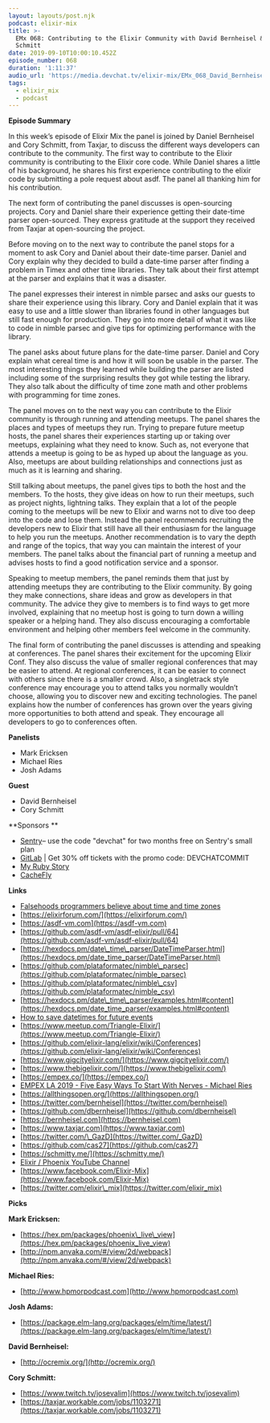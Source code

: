 ```yaml
---
layout: layouts/post.njk
podcast: elixir-mix
title: >-
  EMx 068: Contributing to the Elixir Community with David Bernheisel & Cory
  Schmitt
date: 2019-09-10T10:00:10.452Z
episode_number: 068
duration: '1:11:37'
audio_url: 'https://media.devchat.tv/elixir-mix/EMx_068_David_Bernheisel.mp3'
tags:
  - elixir_mix
  - podcast
---
```

**Episode Summary**
In this week’s episode of Elixir Mix the panel is joined by Daniel Bernheisel and Cory Schmitt, from Taxjar,  to discuss the different ways developers can contribute to the community. The first way to contribute to the Elixir community is contributing to the Elixir core code. While Daniel shares a little of his background, he shares his first experience contributing to the elixir code by submitting a pole request about asdf. The panel all thanking him for his contribution. 

The next form of contributing the panel discusses is open-sourcing projects. Cory and Daniel share their experience getting their date-time parser open-sourced. They express gratitude at the support they received from Taxjar at open-sourcing the project. 

Before moving on to the next way to contribute the panel stops for a moment to ask Cory and Daniel about their date-time parser. Daniel and Cory explain why they decided to build a date-time parser after finding a problem in Timex and other time libraries. They talk about their first attempt at the parser and explains that it was a disaster. 

The panel expresses their interest in nimble parsec and asks our guests to share their experience using this library. Cory and Daniel explain that it was easy to use and a little slower than libraries found in other languages but still fast enough for production. They go into more detail of what it was like to code in nimble parsec and give tips for optimizing performance with the library.

The panel asks about future plans for the date-time parser. Daniel and Cory explain what cereal time is and how it will soon be usable in the parser. The most interesting things they learned while building the parser are listed including some of the surprising results they got while testing the library. They also talk about the difficulty of time zone math and other problems with programming for time zones. 

The panel moves on to the next way you can contribute to the Elixir community is through running and attending meetups. The panel shares the places and types of meetups they run. Trying to prepare future meetup hosts, the panel shares their experiences starting up or taking over meetups, explaining what they need to know. Such as, not everyone that attends a meetup is going to be as hyped up about the language as you. Also, meetups are about building relationships and connections just as much as it is learning and sharing. 

Still talking about meetups, the panel gives tips to both the host and the members. To the hosts,  they give ideas on how to run their meetups, such as project nights, lightning talks. They explain that a lot of the people coming to the meetups will be new to Elixir and warns not to dive too deep into the code and lose them. Instead the panel recommends recruiting the developers new to Elixir that still have all their enthusiasm for the language to help you run the meetups. Another recommendation is to vary the depth and range of the topics, that way you can maintain the interest of your members. The panel talks about the financial part of running a meetup and advises hosts to find a good notification service and a sponsor. 

Speaking to meetup members, the panel reminds them that just by attending meetups they are contributing to the Elixir community. By going they make connections, share ideas and grow as developers in that community. The advice they give to members is to find ways to get more involved, explaining that no meetup host is going to turn down a willing speaker or a helping hand. They also discuss encouraging a comfortable environment and helping other members feel welcome in the community. 

The final form of contributing the panel discusses is attending and speaking at conferences. The panel shares their excitement for the upcoming Elixir Conf. They also discuss the value of smaller regional conferences that may be easier to attend. At regional conferences, it can be easier to connect with others since there is a smaller crowd. Also, a singletrack style conference may encourage you to attend talks you normally wouldn’t choose, allowing you to discover new and exciting technologies. The panel explains how the number of conferences has grown over the years giving more opportunities to both attend and speak. They encourage all developers to go to conferences often. 


**Panelists**

- Mark Ericksen
- Michael Ries
- Josh Adams

**Guest**

- David Bernheisel
- Cory Schmitt

**Sponsors  **

- [Sentry](http://sentry.io/)– use the code "devchat" for two months free on Sentry's small plan
- [GitLab](https://devchat.tv/gitlabcommit) | Get 30% off tickets with the promo code: DEVCHATCOMMIT
- [My Ruby Story](https://devchat.tv/my-ruby-story/)
- [CacheFly](https://www.cachefly.com/)

**Links**

- [Falsehoods programmers believe about time and time zones](http://www.creativedeletion.com/2015/01/28/falsehoods-programmers-date-time-zones.html)
- [https://elixirforum.com/](https://elixirforum.com/)
- [https://asdf-vm.com](https://asdf-vm.com)
- [https://github.com/asdf-vm/asdf-elixir/pull/64](https://github.com/asdf-vm/asdf-elixir/pull/64)
- [https://hexdocs.pm/date\_time\_parser/DateTimeParser.html](https://hexdocs.pm/date_time_parser/DateTimeParser.html)
- [https://github.com/plataformatec/nimble\_parsec](https://github.com/plataformatec/nimble_parsec)
- [https://github.com/plataformatec/nimble\_csv](https://github.com/plataformatec/nimble_csv)
- [https://hexdocs.pm/date\_time\_parser/examples.html#content](https://hexdocs.pm/date_time_parser/examples.html#content)
- [How to save datetimes for future events](http://www.creativedeletion.com/2015/03/19/persisting_future_datetimes.html)
- [https://www.meetup.com/Triangle-Elixir/](https://www.meetup.com/Triangle-Elixir/)
- [https://github.com/elixir-lang/elixir/wiki/Conferences](https://github.com/elixir-lang/elixir/wiki/Conferences)
- [https://www.gigcityelixir.com/](https://www.gigcityelixir.com/)
- [https://www.thebigelixir.com/](https://www.thebigelixir.com/)
- [https://empex.co/](https://empex.co/)
- [EMPEX LA 2019 - Five Easy Ways To Start With Nerves - Michael Ries](https://www.youtube.com/watch?v=BfWac2y7cJM)
- [https://allthingsopen.org/](https://allthingsopen.org/)
- [https://twitter.com/bernheisel](https://twitter.com/bernheisel)
- [https://github.com/dbernheisel](https://github.com/dbernheisel)
- [https://bernheisel.com](https://bernheisel.com)
- [https://www.taxjar.com](https://www.taxjar.com)
- [https://twitter.com/\_GazD](https://twitter.com/_GazD)
- [https://github.com/cas27](https://github.com/cas27)
- [https://schmitty.me/](https://schmitty.me/)
- [Elixir / Phoenix YouTube Channel](https://www.youtube.com/channel/UCVjoWz7bfn6QwU6PV01eoqg)
- [https://www.facebook.com/Elixir-Mix](https://www.facebook.com/Elixir-Mix)
- [https://twitter.com/elixir\_mix](https://twitter.com/elixir_mix)

**Picks**

**Mark Ericksen:**

- [https://hex.pm/packages/phoenix\_live\_view](https://hex.pm/packages/phoenix_live_view)
- [http://npm.anvaka.com/#/view/2d/webpack](http://npm.anvaka.com/#/view/2d/webpack)

**Michael Ries:**

- [http://www.hpmorpodcast.com](http://www.hpmorpodcast.com)

**Josh Adams:**

- [https://package.elm-lang.org/packages/elm/time/latest/](https://package.elm-lang.org/packages/elm/time/latest/)

**David Bernheisel:**

- [http://ocremix.org/](http://ocremix.org/)

**Cory Schmitt:**

- [https://www.twitch.tv/josevalim](https://www.twitch.tv/josevalim)
- [https://taxjar.workable.com/jobs/1103271](https://taxjar.workable.com/jobs/1103271)

